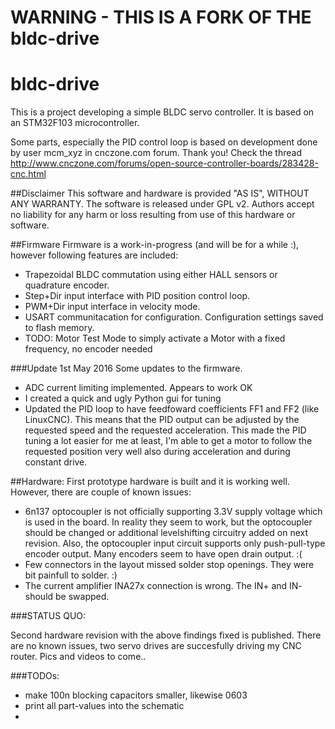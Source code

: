 # WARNING - THIS IS A FORK OF THE bldc-drive

# bldc-drive

This is a project developing a simple BLDC servo controller. It is based on an STM32F103 microcontroller.

Some parts, especially the PID control loop is based on development done by user mcm_xyz in cnczone.com forum. Thank you! Check the thread http://www.cnczone.com/forums/open-source-controller-boards/283428-cnc.html 

##Disclaimer
This software and hardware is provided "AS IS", WITHOUT ANY WARRANTY. The software is released under GPL v2. Authors accept no liability for any harm or loss resulting from use of this hardware or software.

##Firmware
Firmware is a work-in-progress (and will be for a while :), however following features are included:
* Trapezoidal BLDC commutation using either HALL sensors or quadrature encoder.
* Step+Dir input interface with PID position control loop.
* PWM+Dir input interface in velocity mode.
* USART communitacation for configuration. Configuration settings saved to flash memory.
* TODO: Motor Test Mode to simply activate a Motor with a fixed frequency, no encoder needed

###Update 1st May 2016
Some updates to the firmware. 
* ADC current limiting implemented. Appears to work OK
* I created a quick and ugly Python gui for tuning
* Updated the PID loop to have feedfoward coefficients FF1 and FF2 (like LinuxCNC). This means that the PID output can be adjusted by the requested speed and the requested acceleration. This made the PID tuning a lot easier for me at least, I'm able to get a motor to follow the requested position very well also during acceleration and during constant drive.


##Hardware:
First prototype hardware is built and it is working well. However, there are couple of known issues:
* 6n137 optocoupler is not officially supporting 3.3V supply voltage which is used in the board. In reality they seem to work, but the optocoupler should be changed or additional levelshifting circuitry added on next revision. Also, the optocoupler input circuit supports only push-pull-type encoder output. Many encoders seem to have open drain output. :(
* Few connectors in the layout missed solder stop openings. They were bit painfull to solder. :)
* The current amplifier INA27x connection is wrong. The IN+ and IN- should be swapped.

###STATUS QUO:

Second hardware revision with the above findings fixed is published. There are no known issues, two servo drives are succesfully driving my CNC router. Pics and videos to come..

###TODOs:

* make 100n blocking capacitors smaller, likewise 0603
* print all part-values into the schematic
* 



